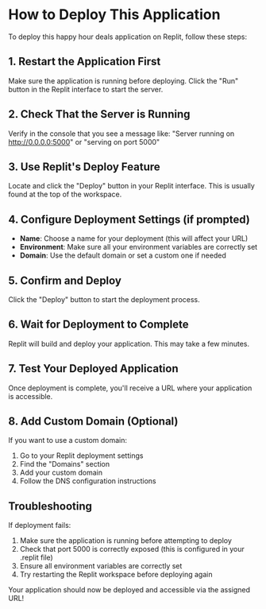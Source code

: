 # How to Deploy This Application

To deploy this happy hour deals application on Replit, follow these steps:

## 1. Restart the Application First
Make sure the application is running before deploying. Click the "Run" button in the Replit interface to start the server.

## 2. Check That the Server is Running
Verify in the console that you see a message like: "Server running on http://0.0.0.0:5000" or "serving on port 5000"

## 3. Use Replit's Deploy Feature
Locate and click the "Deploy" button in your Replit interface. This is usually found at the top of the workspace.

## 4. Configure Deployment Settings (if prompted)
- **Name**: Choose a name for your deployment (this will affect your URL)
- **Environment**: Make sure all your environment variables are correctly set
- **Domain**: Use the default domain or set a custom one if needed

## 5. Confirm and Deploy
Click the "Deploy" button to start the deployment process.

## 6. Wait for Deployment to Complete
Replit will build and deploy your application. This may take a few minutes.

## 7. Test Your Deployed Application
Once deployment is complete, you'll receive a URL where your application is accessible.

## 8. Add Custom Domain (Optional)
If you want to use a custom domain:
1. Go to your Replit deployment settings
2. Find the "Domains" section
3. Add your custom domain
4. Follow the DNS configuration instructions

## Troubleshooting
If deployment fails:
1. Make sure the application is running before attempting to deploy
2. Check that port 5000 is correctly exposed (this is configured in your .replit file)
3. Ensure all environment variables are correctly set
4. Try restarting the Replit workspace before deploying again

Your application should now be deployed and accessible via the assigned URL!